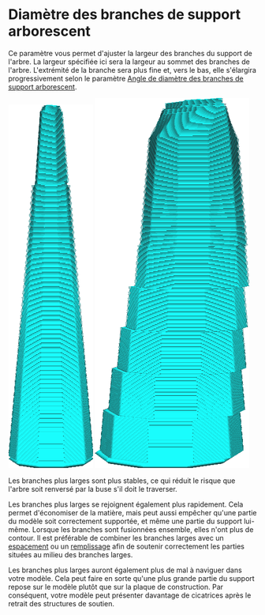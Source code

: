 Diamètre des branches de support arborescent
====
Ce paramètre vous permet d'ajuster la largeur des branches du support de l'arbre. La largeur spécifiée ici sera la largeur au sommet des branches de l'arbre. L'extrémité de la branche sera plus fine et, vers le bas, elle s'élargira progressivement selon le paramètre [Angle de diamètre des branches de support arborescent](support_tree_branch_diameter_angle.md).

![La forme d'une branche d'un diamètre de 1,4 mm](../../../articles/images/support_tree_branch_diameter_1_4mm_5.png)
![La forme d'une branche d'un diamètre de 5mm](../../../articles/images/support_tree_branch_diameter_5mm.png)

Les branches plus larges sont plus stables, ce qui réduit le risque que l'arbre soit renversé par la buse s'il doit le traverser.

Les branches plus larges se rejoignent également plus rapidement. Cela permet d'économiser de la matière, mais peut aussi empêcher qu'une partie du modèle soit correctement supportée, et même une partie du support lui-même. Lorsque les branches sont fusionnées ensemble, elles n'ont plus de contour. Il est préférable de combiner les branches larges avec un [espacement](support_tree_branch_distance.md) ou un [remplissage](../support/support_infill_rate.md) afin de soutenir correctement les parties situées au milieu des branches larges.

Les branches plus larges auront également plus de mal à naviguer dans votre modèle. Cela peut faire en sorte qu'une plus grande partie du support repose sur le modèle plutôt que sur la plaque de construction. Par conséquent, votre modèle peut présenter davantage de cicatrices après le retrait des structures de soutien.
